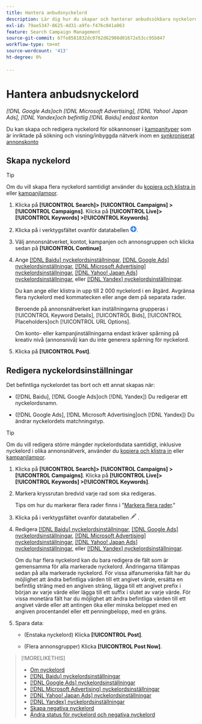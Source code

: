 ```yaml
---
title: Hantera anbudsnyckelord
description: Lär dig hur du skapar och hanterar anbudssökbara nyckelord för sökannonseringsgrupper.
exl-id: 79ae5347-8625-4d31-a9fe-f476c041a063
feature: Search Campaign Management
source-git-commit: 67fe8581832dc0762d62908d01672e53cc95b847
workflow-type: tm+mt
source-wordcount: '413'
ht-degree: 0%

---
```


# Hantera anbudsnyckelord

*[!DNL Google Ads]och [!DNL Microsoft Advertising], [!DNL Yahoo! Japan Ads], [!DNL Yandex]och befintlig [!DNL Baidu] endast konton*

Du kan skapa och redigera nyckelord för sökannonser i [kampanjtyper](/help/search-social-commerce/introduction/supported-inventory.md) som är inriktade på sökning och visning/inbyggda nätverk inom en [synkroniserat annonskonto](/help/search-social-commerce/campaign-management/accounts/ad-network-account-about.md)

## Skapa nyckelord

>[!TIP]
>
>Om du vill skapa flera nyckelord samtidigt använder du [kopiera och klistra in](/help/search-social-commerce/campaign-management/campaigns/copy-paste.md) eller [kampanjlampor](/help/search-social-commerce/campaign-management/bulksheets/bulksheet-about.md).

1. Klicka på **[!UICONTROL Search]> [!UICONTROL Campaigns] >[!UICONTROL Campaigns]**. Klicka på **[!UICONTROL Live]> [!UICONTROL Keywords] >[!UICONTROL Keywords]**.

1. Klicka på i verktygsfältet ovanför datatabellen ![Skapa](/help/search-social-commerce/assets/add.png "Skapa").

1. Välj annonsnätverket, kontot, kampanjen och annonsgruppen och klicka sedan på **[!UICONTROL Continue]**.

1. Ange [[!DNL Baidu] nyckelordsinställningar](keyword-settings-baidu.md), [[!DNL Google Ads] nyckelordsinställningar](keyword-settings-google.md), [[!DNL Microsoft Advertising] nyckelordsinställningar](keyword-settings-microsoft.md), [[!DNL Yahoo! Japan Ads] nyckelordsinställningar](keyword-settings-yahoo-japan.md), eller [[!DNL Yandex] nyckelordsinställningar](keyword-settings-yandex.md).

   Du kan ange eller klistra in upp till 2 000 nyckelord i en åtgärd. Avgränsa flera nyckelord med kommatecken eller ange dem på separata rader.

   Beroende på annonsnätverket kan inställningarna grupperas i [!UICONTROL Keyword Details], [!UICONTROL Bids], [!UICONTROL Placeholders]och [!UICONTROL URL Options].

   Om konto- eller kampanjinställningarna endast kräver spårning på kreativ nivå (annonsnivå) kan du inte generera spårning för nyckelord.

1. Klicka på **[!UICONTROL Post]**.

## Redigera nyckelordsinställningar

Det befintliga nyckelordet tas bort och ett annat skapas när:

* ([!DNL Baidu], [!DNL Google Ads]och [!DNL Yandex]) Du redigerar ett nyckelordsnamn.

* ([!DNL Google Ads], [!DNL Microsoft Advertising]och [!DNL Yandex]) Du ändrar nyckelordets matchningstyp.

>[!TIP]
>
>Om du vill redigera större mängder nyckelordsdata samtidigt, inklusive nyckelord i olika annonsnätverk, använder du [kopiera och klistra in](/help/search-social-commerce/campaign-management/campaigns/copy-paste.md) eller [kampanjlampor](/help/search-social-commerce/campaign-management/bulksheets/bulksheet-about.md).

1. Klicka på **[!UICONTROL Search]> [!UICONTROL Campaigns] >[!UICONTROL Campaigns]**. Klicka på **[!UICONTROL Live]> [!UICONTROL Keywords] >[!UICONTROL Keywords]**.

1. Markera kryssrutan bredvid varje rad som ska redigeras.

   Tips om hur du markerar flera rader finns i &quot;[Markera flera rader](/help/search-social-commerce/common-tasks/navigation-editing-selection/multiple-rows-select.md).&quot;

1. Klicka på i verktygsfältet ovanför datatabellen ![Redigera](/help/search-social-commerce/assets/edit.png "Redigera") .

1. Redigera [[!DNL Baidu] nyckelordsinställningar](keyword-settings-baidu.md), [[!DNL Google Ads] nyckelordsinställningar](keyword-settings-google.md), [[!DNL Microsoft Advertising] nyckelordsinställningar](keyword-settings-microsoft.md), [[!DNL Yahoo! Japan Ads] nyckelordsinställningar](keyword-settings-yahoo-japan.md), eller [[!DNL Yandex] nyckelordsinställningar](keyword-settings-yandex.md).

   Om du har flera nyckelord kan du bara redigera de fält som är gemensamma för alla markerade nyckelord. Ändringarna tillämpas sedan på alla markerade nyckelord. För vissa alfanumeriska fält har du möjlighet att ändra befintliga värden till ett angivet värde, ersätta en befintlig sträng med en angiven sträng, lägga till ett angivet prefix i början av varje värde eller lägga till ett suffix i slutet av varje värde. För vissa monetära fält har du möjlighet att ändra befintliga värden till ett angivet värde eller att antingen öka eller minska beloppet med en angiven procentandel eller ett penningbelopp, med en gräns.

1. Spara data:

   * (Enstaka nyckelord) Klicka **[!UICONTROL Post]**.

   * (Flera annonsgrupper) Klicka **[!UICONTROL Post Now]**.

>[!MORELIKETHIS]
>
>* [Om nyckelord](keyword-about.md)
>* [[!DNL Baidu] nyckelordsinställningar](keyword-settings-baidu.md)
>* [[!DNL Google Ads] nyckelordsinställningar](keyword-settings-google.md)
>* [[!DNL Microsoft Advertising] nyckelordsinställningar](keyword-settings-microsoft.md)
>* [[!DNL Yahoo! Japan Ads] nyckelordsinställningar](keyword-settings-yahoo-japan.md)
>* [[!DNL Yandex] nyckelordsinställningar](keyword-settings-yandex.md)
>* [Skapa negativa nyckelord](/help/search-social-commerce/campaign-management/campaigns/keyword-negative-create.md)
>* [Ändra status för nyckelord och negativa nyckelord](keyword-status-edit.md)
